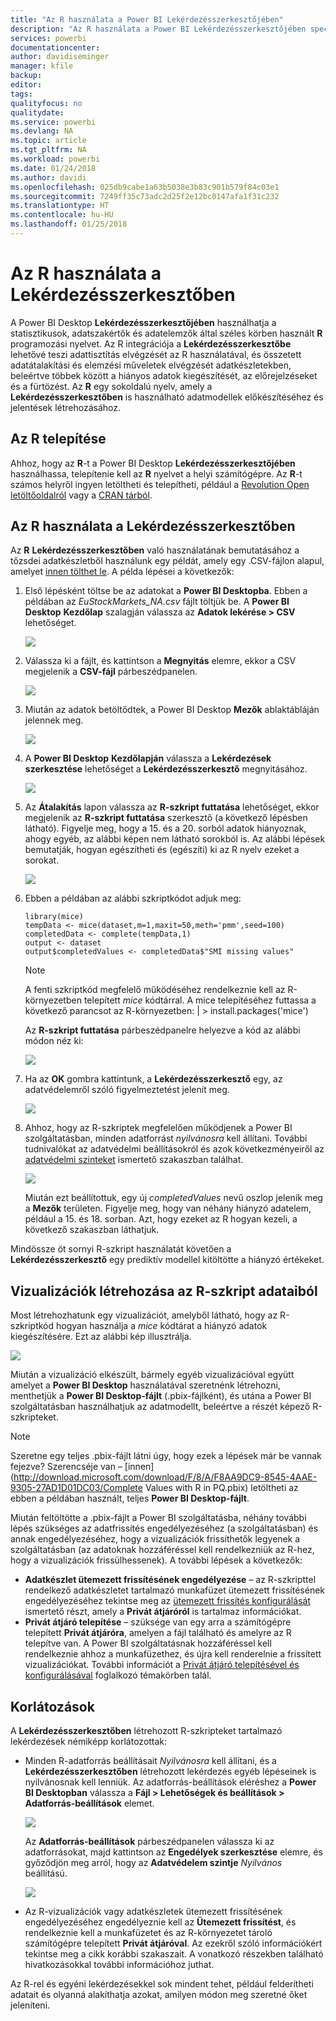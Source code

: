 ```yaml
---
title: "Az R használata a Power BI Lekérdezésszerkesztőjében"
description: "Az R használata a Power BI Lekérdezésszerkesztőjében speciális elemzésekhez"
services: powerbi
documentationcenter: 
author: davidiseminger
manager: kfile
backup: 
editor: 
tags: 
qualityfocus: no
qualitydate: 
ms.service: powerbi
ms.devlang: NA
ms.topic: article
ms.tgt_pltfrm: NA
ms.workload: powerbi
ms.date: 01/24/2018
ms.author: davidi
ms.openlocfilehash: 025db9cabe1a63b5038e3b83c901b579f84c03e1
ms.sourcegitcommit: 7249ff35c73adc2d25f2e12bc0147afa1f31c232
ms.translationtype: HT
ms.contentlocale: hu-HU
ms.lasthandoff: 01/25/2018
---
```

# <a name="using-r-in-query-editor"></a>Az R használata a Lekérdezésszerkesztőben
A Power BI Desktop **Lekérdezésszerkesztőjében** használhatja a statisztikusok, adatszakértők és adatelemzők által széles körben használt **R** programozási nyelvet. Az R integrációja a **Lekérdezésszerkesztőbe** lehetővé teszi adattisztítás elvégzését az R használatával, és összetett adatátalakítási és elemzési műveletek elvégzését adatkészletekben, beleértve többek között a hiányos adatok kiegészítését, az előrejelzéseket és a fürtözést. Az **R** egy sokoldalú nyelv, amely a **Lekérdezésszerkesztőben** is használható adatmodellek előkészítéséhez és jelentések létrehozásához.

## <a name="installing-r"></a>Az R telepítése
Ahhoz, hogy az **R**-t a Power BI Desktop **Lekérdezésszerkesztőjében** használhassa, telepítenie kell az **R** nyelvet a helyi számítógépre. Az **R**-t számos helyről ingyen letöltheti és telepítheti, például a [Revolution Open letöltőoldalról](https://mran.revolutionanalytics.com/download/) vagy a [CRAN tárból](https://cran.r-project.org/bin/windows/base/).

## <a name="using-r-in-query-editor"></a>Az R használata a Lekérdezésszerkesztőben
Az **R** **Lekérdezésszerkesztőben** való használatának bemutatásához a tőzsdei adatkészletből használunk egy példát, amely egy .CSV-fájlon alapul, amelyet [innen tölthet le](http://download.microsoft.com/download/F/8/A/F8AA9DC9-8545-4AAE-9305-27AD1D01DC03/EuStockMarkets_NA.csv). A példa lépései a következők:

1. Első lépésként töltse be az adatokat a **Power BI Desktopba**. Ebben a példában az *EuStockMarkets_NA.csv* fájlt töltjük be. A **Power BI Desktop** **Kezdőlap** szalagján válassza az **Adatok lekérése > CSV** lehetőséget.
   
   ![](media/desktop-r-in-query-editor/r-in-query-editor_1.png)
2. Válassza ki a fájlt, és kattintson a **Megnyitás** elemre, ekkor a CSV megjelenik a **CSV-fájl** párbeszédpanelen.
   
   ![](media/desktop-r-in-query-editor/r-in-query-editor_2.png)
3. Miután az adatok betöltődtek, a Power BI Desktop **Mezők** ablaktábláján jelennek meg.
   
   ![](media/desktop-r-in-query-editor/r-in-query-editor_3.png)
4. A **Power BI Desktop** **Kezdőlapján** válassza a **Lekérdezések szerkesztése** lehetőséget a **Lekérdezésszerkesztő** megnyitásához.
   
   ![](media/desktop-r-in-query-editor/r-in-query-editor_4.png)
5. Az **Átalakítás** lapon válassza az **R-szkript futtatása** lehetőséget, ekkor megjelenik az **R-szkript futtatása** szerkesztő (a következő lépésben látható). Figyelje meg, hogy a 15. és a 20. sorból adatok hiányoznak, ahogy egyéb, az alábbi képen nem látható sorokból is. Az alábbi lépések bemutatják, hogyan egészítheti és (egészíti) ki az R nyelv ezeket a sorokat.
   
   ![](media/desktop-r-in-query-editor/r-in-query-editor_5d.png)
6. Ebben a példában az alábbi szkriptkódot adjuk meg:
   
       library(mice)
       tempData <- mice(dataset,m=1,maxit=50,meth='pmm',seed=100)
       completedData <- complete(tempData,1)
       output <- dataset
       output$completedValues <- completedData$"SMI missing values"
   
   > [!NOTE]
   > A fenti szkriptkód megfelelő működéséhez rendelkeznie kell az R-környezetben telepített *mice* kódtárral. A mice telepítéséhez futtassa a következő parancsot az R-környezetben: |      > install.packages('mice')
   > 
   > 
   
   Az **R-szkript futtatása** párbeszédpanelre helyezve a kód az alábbi módon néz ki:
   
   ![](media/desktop-r-in-query-editor/r-in-query-editor_5b.png)
7. Ha az **OK** gombra kattintunk, a **Lekérdezésszerkesztő** egy, az adatvédelemről szóló figyelmeztetést jelenít meg.
   
   ![](media/desktop-r-in-query-editor/r-in-query-editor_6.png)
8. Ahhoz, hogy az R-szkriptek megfelelően működjenek a Power BI szolgáltatásban, minden adatforrást *nyilvánosra* kell állítani. További tudnivalókat az adatvédelmi beállításokról és azok következményeiről az [adatvédelmi szinteket](desktop-privacy-levels.md) ismertető szakaszban találhat.
   
   ![](media/desktop-r-in-query-editor/r-in-query-editor_7.png)
   
   Miután ezt beállítottuk, egy új *completedValues* nevű oszlop jelenik meg a **Mezők** területen. Figyelje meg, hogy van néhány hiányzó adatelem, például a 15. és 18. sorban. Azt, hogy ezeket az R hogyan kezeli, a következő szakaszban láthatjuk.
   

Mindössze öt sornyi R-szkript használatát követően a **Lekérdezésszerkesztő** egy prediktív modellel kitöltötte a hiányzó értékeket.

## <a name="creating-visuals-from-r-script-data"></a>Vizualizációk létrehozása az R-szkript adataiból
Most létrehozhatunk egy vizualizációt, amelyből látható, hogy az R-szkriptkód hogyan használja a *mice* kódtárat a hiányzó adatok kiegészítésére. Ezt az alábbi kép illusztrálja.

![](media/desktop-r-in-query-editor/r-in-query-editor_8a.png)

Miután a vizualizáció elkészült, bármely egyéb vizualizációval együtt amelyet a **Power BI Desktop** használatával szeretnénk létrehozni, menthetjük a **Power BI Desktop-fájlt** (.pbix-fájlként), és utána a Power BI szolgáltatásban használhatjuk az adatmodellt, beleértve a részét képező R-szkripteket.

> [!NOTE]
> Szeretne egy teljes .pbix-fájlt látni úgy, hogy ezek a lépések már be vannak fejezve? Szerencséje van – [innen](http://download.microsoft.com/download/F/8/A/F8AA9DC9-8545-4AAE-9305-27AD1D01DC03/Complete Values with R in PQ.pbix) letöltheti az ebben a példában használt, teljes **Power BI Desktop-fájlt**.
> 
> 

Miután feltöltötte a .pbix-fájlt a Power BI szolgáltatásba, néhány további lépés szükséges az adatfrissítés engedélyezéséhez (a szolgáltatásban) és annak engedélyezéséhez, hogy a vizualizációk frissíthetők legyenek a szolgáltatásban (az adatoknak hozzáféréssel kell rendelkezniük az R-hez, hogy a vizualizációk frissülhessenek). A további lépések a következők:

* **Adatkészlet ütemezett frissítésének engedélyezése** – az R-szkripttel rendelkező adatkészletet tartalmazó munkafüzet ütemezett frissítésének engedélyezéséhez tekintse meg az [ütemezett frissítés konfigurálását](refresh-scheduled-refresh.md) ismertető részt, amely a **Privát átjáróról** is tartalmaz információkat.
* **Privát átjáró telepítése** – szüksége van egy arra a számítógépre telepített **Privát átjáróra**, amelyen a fájl található és amelyre az R telepítve van. A Power BI szolgáltatásnak hozzáféréssel kell rendelkeznie ahhoz a munkafüzethez, és újra kell renderelnie a frissített vizualizációkat. További információt a [Privát átjáró telepítésével és konfigurálásával](personal-gateway.md) foglalkozó témakörben talál.

## <a name="limitations"></a>Korlátozások
A **Lekérdezésszerkesztőben** létrehozott R-szkripteket tartalmazó lekérdezések némiképp korlátozottak:

* Minden R-adatforrás beállításait *Nyilvánosra* kell állítani, és a **Lekérdezésszerkesztőben** létrehozott lekérdezés egyéb lépéseinek is nyilvánosnak kell lenniük. Az adatforrás-beállítások eléréshez a **Power BI Desktopban** válassza a **Fájl > Lehetőségek és beállítások > Adatforrás-beállítások** elemet.
  
  ![](media/desktop-r-in-query-editor/r-in-query-editor_9.png)
  
  Az **Adatforrás-beállítások** párbeszédpanelen válassza ki az adatforrásokat, majd kattintson az **Engedélyek szerkesztése** elemre, és győződjön meg arról, hogy az **Adatvédelem szintje** *Nyilvános* beállítású.
  
  ![](media/desktop-r-in-query-editor/r-in-query-editor_10.png)    
* Az R-vizualizációk vagy adatkészletek ütemezett frissítésének engedélyezéséhez engedélyeznie kell az **Ütemezett frissítést**, és rendelkeznie kell a munkafüzetet és az R-környezetet tároló számítógépre telepített **Privát átjáróval**. Az ezekről szóló információkért tekintse meg a cikk korábbi szakaszait. A vonatkozó részekben található hivatkozásokkal további információhoz juthat.

Az R-rel és egyéni lekérdezésekkel sok mindent tehet, például felderítheti adatait és olyanná alakíthatja azokat, amilyen módon meg szeretné őket jeleníteni.

